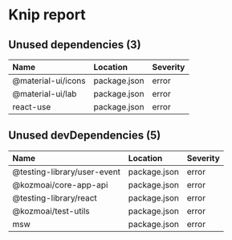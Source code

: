 # Knip report

## Unused dependencies (3)

| Name               | Location     | Severity |
| :----------------- | :----------- | :------- |
| @material-ui/icons | package.json | error    |
| @material-ui/lab   | package.json | error    |
| react-use          | package.json | error    |

## Unused devDependencies (5)

| Name                        | Location     | Severity |
| :-------------------------- | :----------- | :------- |
| @testing-library/user-event | package.json | error    |
| @kozmoai/core-app-api     | package.json | error    |
| @testing-library/react      | package.json | error    |
| @kozmoai/test-utils       | package.json | error    |
| msw                         | package.json | error    |

